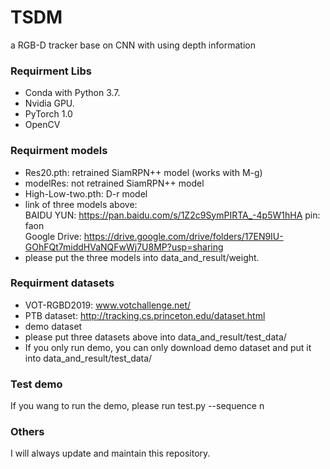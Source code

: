 # TSDM
a RGB-D tracker base on CNN with using depth information

### Requirment Libs
* Conda with Python 3.7.
* Nvidia GPU.
* PyTorch 1.0
* OpenCV

### Requirment models
* Res20.pth: retrained SiamRPN++ model (works with M-g)
* modelRes: not retrained SiamRPN++ model
* High-Low-two.pth: D-r model
* link of three models above:  
BAIDU YUN:    https://pan.baidu.com/s/1Z2c9SymPIRTA_-4p5W1hHA     pin: faon  
Google Drive: https://drive.google.com/drive/folders/17EN9IU-GOhFQt7middHVaNQFwWj7U8MP?usp=sharing
* please put the three models into data_and_result/weight.

### Requirment datasets
* VOT-RGBD2019: www.votchallenge.net/
* PTB dataset:  http://tracking.cs.princeton.edu/dataset.html
* demo dataset
* please put three datasets above into data_and_result/test_data/  
* If you only run demo, you can only download demo dataset and put it into data_and_result/test_data/
                              
### Test demo
If you wang to run the demo, please run test.py --sequence n  

### Others
I will always update and maintain this repository.
